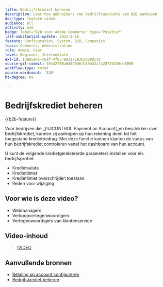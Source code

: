 ```yaml
---
title: Bedrijfskrediet beheren
description: Leer hoe gebruikers van bedrijfsaccounts van B2B aankopen kunnen doen op hun account tot de toegestane kredietlimiet.
doc-type: feature video
audience: all
activity: use
badge: label="B2B voor Adobe Commerce" type="Positief"
last-substantial-update: 2023-2-16
feature: Configuration, System, B2B, Companies
topic: Commerce, Administration
role: Admin, User
level: Beginner, Intermediate
exl-id: 13a95a45-c8af-4f85-9e31-29365080d5c0
source-git-commit: 404d2708a6d540d6fb19a33afb20726356cd8000
workflow-type: tm+mt
source-wordcount: '139'
ht-degree: 0%

---
```


# Bedrijfskrediet beheren

{{b2b-feature}}

Voor bedrijven die _[!UICONTROL Payment on Account]_en beschikken over bedrijfskrediet, kunnen zij aankopen op hun rekening doen tot het toegestane kredietbedrag. Met deze functie kunnen klanten de status van hun bedrijfskrediet controleren vanaf het dashboard van hun account.

U kunt de volgende kredietgerelateerde parameters instellen voor elk bedrijfsprofiel:

- Kredietvaluta
- Kredietlimiet
- Kredietlimiet overschrijden toestaan
- Reden voor wijziging

## Voor wie is deze video?

- Webmanagers
- Verkoopvertegenwoordigers
- Vertegenwoordigers van klantenservice

## Video-inhoud

>[!VIDEO](https://video.tv.adobe.com/v/344445?quality=12&learn=on)

## Aanvullende bronnen

- [Betaling op account configureren](https://experienceleague.adobe.com/docs/commerce-admin/b2b/enable-basic-features.html#configure-payment-on-account)
- [Bedrijfskrediet beheren](https://experienceleague.adobe.com/docs/commerce-admin/b2b/companies/credit-company.html)
